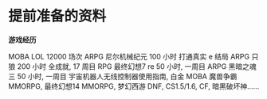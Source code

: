 # 提前准备的资料

**游戏经历**

MOBA LOL 12000 场次
ARPG 尼尔机械纪元 100 小时 打通真实 e 结局
ARPG 只狼 200 小时 全成就, 17 周目
RPG 最终幻想7 re 50 小时, 一周目
ARPG 黑暗之魂三 50 小时, 一周目
宇宙机器人无线控制器使用指南, 白金
MOBA 魔兽争霸
MMORPG, 最终幻想14
MMORPG, 梦幻西游
DNF, CS1.5/1.6, CF, 暗黑破坏神......
